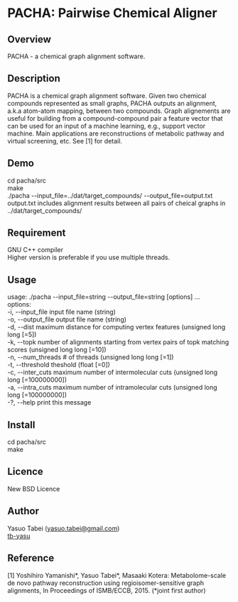 PACHA: Pairwise Chemical Aligner
====

## Overview
PACHA - a chemical graph alignment software. 

## Description
PACHA is a chemical graph alignment software. Given two chemical compounds represented as small graphs,
PACHA outputs an alignment, a.k.a atom-atom mapping, between two compounds. Graph alignements are useful
for building from a compound-compound pair a feature vector that can be used for an input of a machine learning,
e.g., support vector machine. Main applications are reconstructions of metabolic pathway and virtual screening, etc.
See [1] for detail. 

## Demo
cd pacha/src  
make  
./pacha --input_file=../dat/target_compounds/ --output_file=output.txt  
output.txt includes alignment results between all pairs of cheical graphs in ../dat/target_compounds/

## Requirement

GNU C++ compiler  
Higher version is preferable if you use multiple threads. 

## Usage
usage: ./pacha --input_file=string --output_file=string [options] ...  
options:  
  -i, --input_file     input file name (string)  
  -o, --output_file    output file name (string)  
  -d, --dist           maximum distance for computing vertex features (unsigned long long [=5])  
  -k, --topk           number of alignments starting from vertex pairs of topk matching scores (unsigned long long [=10])  
  -n, --num_threads    # of threads (unsigned long long [=1])  
  -t, --threshold      theshold (float [=0])  
  -c, --inter_cuts     maximum number of intermolecular cuts (unsigned long long [=100000000])  
  -a, --intra_cuts     maximum number of intramolecular cuts (unsigned long long [=100000000])  
  -?, --help           print this message  

## Install

cd pacha/src  
make

## Licence

New BSD Licence

## Author

Yasuo Tabei (yasuo.tabei@gmail.com)  
[tb-yasu](https://github.com/tb-yasu)

## Reference
[1] Yoshihiro Yamanishi*, Yasuo Tabei*, Masaaki Kotera: Metabolome-scale de novo pathway reconstruction using regioisomer-sensitive graph alignments, In Proceedings of ISMB/ECCB, 2015. (*joint first author)